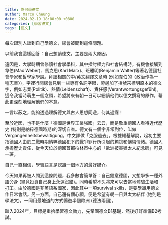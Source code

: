 ```yaml
---
title: 為何學德文
author: Marco Cheung
date: 2024-02-19 18:00:00 +0800
categories: [學習德文]
tags: [德文]
---
```


每次跟別人談到自己學德文，總會被問到這條問題。

以前我會這樣回答：自己想讀德文，主要是兩大原因。

遠因是，大學時期曾修讀社會學學科，其中探討權力和社會結構時，有機會接觸到韋伯(Max Weber)、馬克思(Karl Marx)、班雅明(Benjamin Walter)等著名德國社會學家和哲學家學說。拜讀相關的中/英文翻譯文章時 (例如韋伯的〈政治作為一種志業〉)，字裡行間總會見到一些專有名詞字眼，旁邊加了括號來標明原本的德文字，例如志業(Politik)、熱情(Leidenschaft)、責任感(Verantwortungsgefühl)。這令我當時萌生一個念頭，希望將來有朝一日可以細讀他們以德文撰寫的原作，藉此更深刻地理解他們的本意。

一言以蔽之，能夠透過理解德文與古人思想同遊，何其過癮！

至於近因，也不是什麼「德國是世界工業強國」云云，而是敬重德國人看待近代歷史 (特別是納粹德國時期)的深切自省。德文有一個字非常到位，叫做Vergangenheitsbewältigung，中文譯做「克服過去」。根據維基解說，起初主要指德國人由於二戰時期納粹德國犯下的戰爭罪行所引起的尷尬和懊悔情緒。德國人承擔歷史責任，從今天位於德國首都柏林市中心的「歐洲被害猶太人紀念碑」可見一斑。

自己一直相信，學習語言是認識一個地方的最好媒介。

今天如果再被人問到這條問題，我多數會簡單答：自己鐘意德國，又想學多一種外語旁身 (畢竟投資自己身上永遠沒錯)。同時希望不久將來可以去當地體驗生活和打工。由於德國是非英語系國家，因此其中一項survival skills，是要學識用德文作日常會話。另一方面，自己還有個心願，便是希望有朝一日與太太結伴 (她則是學法文)，一同用最地道的方式暢遊半個歐洲 (德法兩國)。 

踏入2024年，目標是重拾學習德文動力，先鞏固德文B1基礎，然後好好準備B2考試。